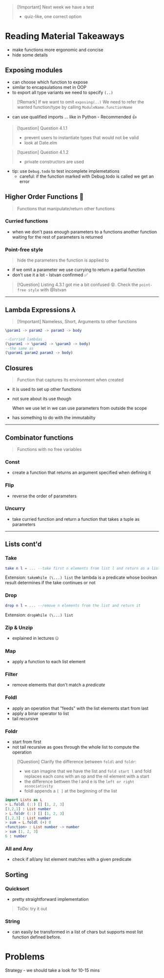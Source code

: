 > [!Important] Next week we have a test
> - quiz-like, one correct option

# Reading Material Takeaways

- make functions more ergonomic and concise
- hide some details

## Exposing modules
- can choose which function to expose
- similar to encapsulations met in OOP
- to export all type variants we need to specify `(..)`

> [!Remark] If we want to omit `exposing(..)` 
> We need to refer the wanted function/type by calling `ModuleName.functionName`

- can use qualified imports ... like in Python - Recommended 👍

>[!question] Question 4.1.1
>- prevent users to instantiate types that would not be valid
>- look at Date.elm

>[!question] Question 4.1.2
>- private constructors are used

- tip: use `Debug.todo` to test incomplete implemetations
	- careful: if the function marked with Debug.todo is called we get an error

## Higher Order Functions 👑

> Functions that manipulate/return other functions

### Curried functions
- when we don't pass enough parameters to a functions another function waiting for the rest of parameters is returned


### Point-free style
> hide the parameters the function is applied to

- if we omit a parameter we use currying to return a partial function
- don't use it a lot - Istvan confirmed ✅

> [!Question] 
> Listing 4.3.1 got me a bit confused 😵. Check the `point-free style` with @Istvan


---

## Lambda Expressions $\lambda$

>[!Important] Nameless, Short, Arguments to other functions

```elm
\param1 -> param2 -> param3 -> body

--Curried lambdas
(\param1 -> \param2 -> \param3 -> body) 
--the same as
(\param1 param2 param3 -> body)
```

## Closures

> Function that captures its environment when created

- it is used to set up other functions
- not sure about its use though

	When we use let in we can use parameters from outside the scope

- has something to do with the immutabilty

---

## Combinator functions
> Functions with no free variables 

### Const
- create a function that returns an argument specified when defining it

### Flip
- reverse the order of parameters

### Uncurry
- take curried function and return a function that takes a tuple as parameters

---

## Lists cont'd

### Take

```elm
take n l = ... --take first n elements from list l and return as a list
```

Extension: `takeWhile (\...) list` the lambda is a predicate whose boolean result determines if the take continues or not
 
### Drop

```elm
drop n l = ... --remove n elements from the list and return it
```

Extension: `dropWhile (\...) list`


### Zip & Unzip
- explained in lectures 🤐

### Map
- apply a function to each list element

### Filter
- remove elements that don't match a *predicate*

### Foldl
- apply an operation that "feeds" with the list elements start from last
- apply a binar operator to list
- tail recursive

### Foldr
- start from first
- not tail recursive as goes through the whole list to compute the operation

> [!Question]
> Clarify the difference between `foldl` and `foldr`:
> - we can imagine that we have the list and `fold start l` and fold replaces each cons with an op and the nil element with a start
> - the difference bettwen the l and e is the `left or right associativity`
> - foldl appends a `[ ]` at the beginning of the list

```elm
import Lists as L
> L.foldl (::) [] [1, 2, 3]
[3,2,1] : List number
> L.foldr (::) [] [1, 2, 3]
[1,2,3] : List number
> sum = L.foldl (+) 0
<function> : List number -> number
> sum [1, 2, 3]
6 : number
```


### All and Any
- check if all/any list element matches with a given predicate

## Sorting

### Quicksort
- pretty straightforward implementation
 
>ToDo: try it out

### String
- can easily be transformed in a list of chars but supports most list function defined before.

# Problems

Strategy - we should take a look for 10-15 mins